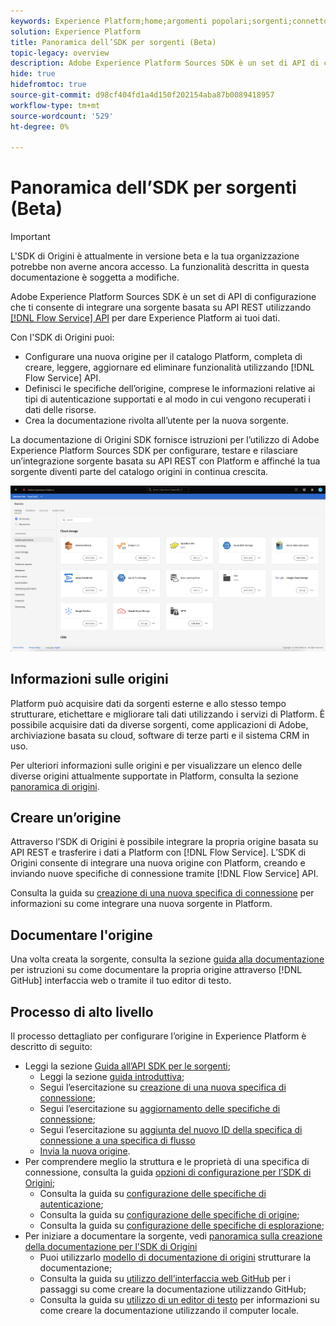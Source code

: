 ```yaml
---
keywords: Experience Platform;home;argomenti popolari;sorgenti;connettori;connettori sorgente;origini sdk;sdk;SDK
solution: Experience Platform
title: Panoramica dell’SDK per sorgenti (Beta)
topic-legacy: overview
description: Adobe Experience Platform Sources SDK è un set di API di configurazione che ti consente di integrare una sorgente basata su API REST utilizzando l’API del servizio di flusso per Experience Platform i tuoi dati.
hide: true
hidefromtoc: true
source-git-commit: d98cf404fd1a4d150f202154aba87b0089418957
workflow-type: tm+mt
source-wordcount: '529'
ht-degree: 0%

---
```


# Panoramica dell’SDK per sorgenti (Beta)

>[!IMPORTANT]
>
>L&#39;SDK di Origini è attualmente in versione beta e la tua organizzazione potrebbe non averne ancora accesso. La funzionalità descritta in questa documentazione è soggetta a modifiche.

Adobe Experience Platform Sources SDK è un set di API di configurazione che ti consente di integrare una sorgente basata su API REST utilizzando [[!DNL Flow Service] API](https://www.adobe.io/experience-platform-apis/references/flow-service/) per dare Experience Platform ai tuoi dati.

Con l&#39;SDK di Origini puoi:

* Configurare una nuova origine per il catalogo Platform, completa di creare, leggere, aggiornare ed eliminare funzionalità utilizzando [!DNL Flow Service] API.
* Definisci le specifiche dell’origine, comprese le informazioni relative ai tipi di autenticazione supportati e al modo in cui vengono recuperati i dati delle risorse.
* Crea la documentazione rivolta all’utente per la nuova sorgente.

La documentazione di Origini SDK fornisce istruzioni per l’utilizzo di Adobe Experience Platform Sources SDK per configurare, testare e rilasciare un’integrazione sorgente basata su API REST con Platform e affinché la tua sorgente diventi parte del catalogo origini in continua crescita.

![catalogo](./assets/catalog.png)

## Informazioni sulle origini

Platform può acquisire dati da sorgenti esterne e allo stesso tempo strutturare, etichettare e migliorare tali dati utilizzando i servizi di Platform. È possibile acquisire dati da diverse sorgenti, come applicazioni di Adobe, archiviazione basata su cloud, software di terze parti e il sistema CRM in uso.

Per ulteriori informazioni sulle origini e per visualizzare un elenco delle diverse origini attualmente supportate in Platform, consulta la sezione [panoramica di origini](../home.md).

## Creare un’origine

Attraverso l’SDK di Origini è possibile integrare la propria origine basata su API REST e trasferire i dati a Platform con [!DNL Flow Service]. L’SDK di Origini consente di integrare una nuova origine con Platform, creando e inviando nuove specifiche di connessione tramite [!DNL Flow Service] API.

Consulta la guida su [creazione di una nuova specifica di connessione](./api/api-overview.md) per informazioni su come integrare una nuova sorgente in Platform.

## Documentare l&#39;origine

Una volta creata la sorgente, consulta la sezione [guida alla documentazione](./documentation/doc-overview.md) per istruzioni su come documentare la propria origine attraverso [!DNL GitHub] interfaccia web o tramite il tuo editor di testo.

## Processo di alto livello

Il processo dettagliato per configurare l’origine in Experience Platform è descritto di seguito:

* Leggi la sezione [Guida all’API SDK per le sorgenti](./api/api-overview.md);
   * Leggi la sezione [guida introduttiva](./api/getting-started.md);
   * Segui l’esercitazione su [creazione di una nuova specifica di connessione](./api/create.md);
   * Segui l’esercitazione su [aggiornamento delle specifiche di connessione](./api/update-connection-specs.md);
   * Segui l’esercitazione su [aggiunta del nuovo ID della specifica di connessione a una specifica di flusso](./api/update-flow-specs.md)
   * [Invia la nuova origine](./api/submit.md).
* Per comprendere meglio la struttura e le proprietà di una specifica di connessione, consulta la guida [opzioni di configurazione per l’SDK di Origini](./config/config.md);
   * Consulta la guida su [configurazione delle specifiche di autenticazione](./config/authspec.md);
   * Consulta la guida su [configurazione delle specifiche di origine](./config/sourcespec.md);
   * Consulta la guida su [configurazione delle specifiche di esplorazione](./config/explorespec.md);
* Per iniziare a documentare la sorgente, vedi [panoramica sulla creazione della documentazione per l&#39;SDK di Origini](./documentation/doc-overview.md)
   * Puoi utilizzarlo [modello di documentazione di origini](./documentation/template.md) strutturare la documentazione;
   * Consulta la guida su [utilizzo dell’interfaccia web GitHub](./documentation/github.md) per i passaggi su come creare la documentazione utilizzando GitHub;
   * Consulta la guida su [utilizzo di un editor di testo](./documentation/text-editor.md) per informazioni su come creare la documentazione utilizzando il computer locale.

